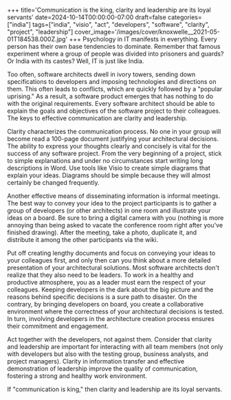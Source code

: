 +++
title='Communication is the king, clarity and leadership are its loyal servants'
date=2024-10-14T00:00:00-07:00
draft=false
categories=["india"]
tags=["india", "visio", "act", "developers", "software", "clarity", "project", "leadership"]
cover_image='/images/cover/knoxwelle__2021-05-01T184538.000Z.jpg'
+++
Psychology in IT manifests in everything. Every person has their own base tendencies to dominate. Remember that famous experiment where a group of people was divided into prisoners and guards? Or India with its castes? Well, IT is just like India.

Too often, software architects dwell in ivory towers, sending down specifications to developers and imposing technologies and directions on them. This often leads to conflicts, which are quickly followed by a "popular uprising." As a result, a software product emerges that has nothing to do with the original requirements. Every software architect should be able to explain the goals and objectives of the software project to their colleagues. The keys to effective communication are clarity and leadership.

Clarity characterizes the communication process. No one in your group will become
read a 100-page document justifying your architectural decisions. The ability to express your thoughts clearly and concisely is vital for the success of any software project. From the very beginning of a project, stick to simple explanations and under no circumstances start writing long descriptions in Word. Use tools like Visio to create simple diagrams that explain your ideas. Diagrams should be simple because they will almost certainly be changed frequently.

Another effective means of disseminating information is informal meetings. The best way to convey your idea to the project participants is to gather a group of developers (or other architects) in one room and illustrate your ideas on a board. Be sure to bring a digital camera with you (nothing is more annoying than being asked to vacate the conference room right after you've finished drawing). After the meeting, take a photo, duplicate it, and distribute it among the other participants via the wiki.

Put off creating lengthy documents and focus on conveying your ideas to your colleagues first, and only then can you think about a more detailed presentation of your architectural solutions. Most software architects don't realize that they also need to be leaders. To work in a healthy and productive atmosphere, you as a leader must earn the respect of your colleagues. Keeping developers in the dark about the big picture and the reasons behind specific decisions is a sure path to disaster. On the contrary, by bringing developers on board, you create a collaborative environment where the correctness of your architectural decisions is tested. In turn, involving developers in the architecture creation process ensures their commitment and engagement.

Act together with the developers, not against them. Consider that clarity and leadership are important for interacting with all team members (not only with developers but also with the testing group, business analysts, and project managers). Clarity in information transfer and effective demonstration of leadership improve the quality of communication, fostering a strong and healthy work environment.

If "communication is king," then clarity and leadership are its loyal servants.